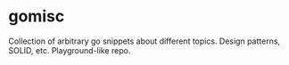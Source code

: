 # gomisc
Collection of arbitrary go snippets about different topics. Design patterns, SOLID, etc. Playground-like repo.
